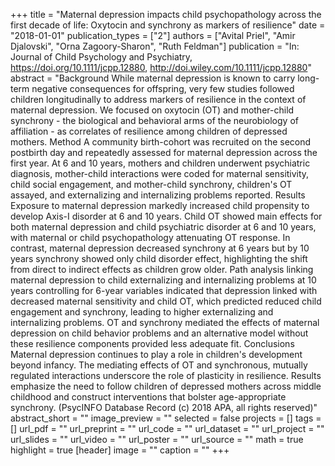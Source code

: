 +++
title = "Maternal depression impacts child psychopathology across the first decade of life: Oxytocin and synchrony as markers of resilience"
date = "2018-01-01"
publication_types = ["2"]
authors = ["Avital Priel", "Amir Djalovski", "Orna Zagoory-Sharon", "Ruth Feldman"]
publication = "In: Journal of Child Psychology and Psychiatry, https://doi.org/10.1111/jcpp.12880, http://doi.wiley.com/10.1111/jcpp.12880"
abstract = "Background While maternal depression is known to carry long-term negative consequences for offspring, very few studies followed children longitudinally to address markers of resilience in the context of maternal depression. We focused on oxytocin (OT) and mother-child synchrony - the biological and behavioral arms of the neurobiology of affiliation - as correlates of resilience among children of depressed mothers. Method A community birth-cohort was recruited on the second postbirth day and repeatedly assessed for maternal depression across the first year. At 6 and 10 years, mothers and children underwent psychiatric diagnosis, mother-child interactions were coded for maternal sensitivity, child social engagement, and mother-child synchrony, children's OT assayed, and externalizing and internalizing problems reported. Results Exposure to maternal depression markedly increased child propensity to develop Axis-I disorder at 6 and 10 years. Child OT showed main effects for both maternal depression and child psychiatric disorder at 6 and 10 years, with maternal or child psychopathology attenuating OT response. In contrast, maternal depression decreased synchrony at 6 years but by 10 years synchrony showed only child disorder effect, highlighting the shift from direct to indirect effects as children grow older. Path analysis linking maternal depression to child externalizing and internalizing problems at 10 years controlling for 6-year variables indicated that depression linked with decreased maternal sensitivity and child OT, which predicted reduced child engagement and synchrony, leading to higher externalizing and internalizing problems. OT and synchrony mediated the effects of maternal depression on child behavior problems and an alternative model without these resilience components provided less adequate fit. Conclusions Maternal depression continues to play a role in children's development beyond infancy. The mediating effects of OT and synchronous, mutually regulated interactions underscore the role of plasticity in resilience. Results emphasize the need to follow children of depressed mothers across middle childhood and construct interventions that bolster age-appropriate synchrony. (PsycINFO Database Record (c) 2018 APA, all rights reserved)"
abstract_short = ""
image_preview = ""
selected = false
projects = []
tags = []
url_pdf = ""
url_preprint = ""
url_code = ""
url_dataset = ""
url_project = ""
url_slides = ""
url_video = ""
url_poster = ""
url_source = ""
math = true
highlight = true
[header]
image = ""
caption = ""
+++
